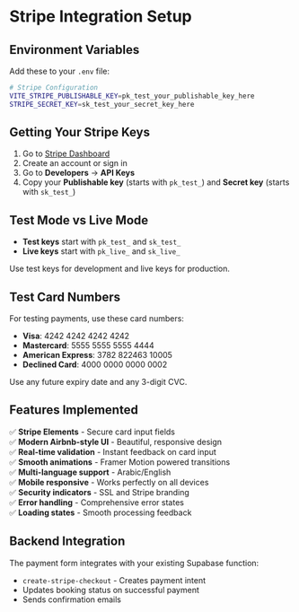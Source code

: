 # Stripe Integration Setup

## Environment Variables

Add these to your `.env` file:

```bash
# Stripe Configuration
VITE_STRIPE_PUBLISHABLE_KEY=pk_test_your_publishable_key_here
STRIPE_SECRET_KEY=sk_test_your_secret_key_here
```

## Getting Your Stripe Keys

1. Go to [Stripe Dashboard](https://dashboard.stripe.com)
2. Create an account or sign in
3. Go to **Developers** → **API Keys**
4. Copy your **Publishable key** (starts with `pk_test_`) and **Secret key** (starts with `sk_test_`)

## Test Mode vs Live Mode

- **Test keys** start with `pk_test_` and `sk_test_`
- **Live keys** start with `pk_live_` and `sk_live_`

Use test keys for development and live keys for production.

## Test Card Numbers

For testing payments, use these card numbers:

- **Visa**: 4242 4242 4242 4242
- **Mastercard**: 5555 5555 5555 4444  
- **American Express**: 3782 822463 10005
- **Declined Card**: 4000 0000 0000 0002

Use any future expiry date and any 3-digit CVC.

## Features Implemented

✅ **Stripe Elements** - Secure card input fields  
✅ **Modern Airbnb-style UI** - Beautiful, responsive design  
✅ **Real-time validation** - Instant feedback on card input  
✅ **Smooth animations** - Framer Motion powered transitions  
✅ **Multi-language support** - Arabic/English  
✅ **Mobile responsive** - Works perfectly on all devices  
✅ **Security indicators** - SSL and Stripe branding  
✅ **Error handling** - Comprehensive error states  
✅ **Loading states** - Smooth processing feedback  

## Backend Integration

The payment form integrates with your existing Supabase function:
- `create-stripe-checkout` - Creates payment intent
- Updates booking status on successful payment
- Sends confirmation emails
